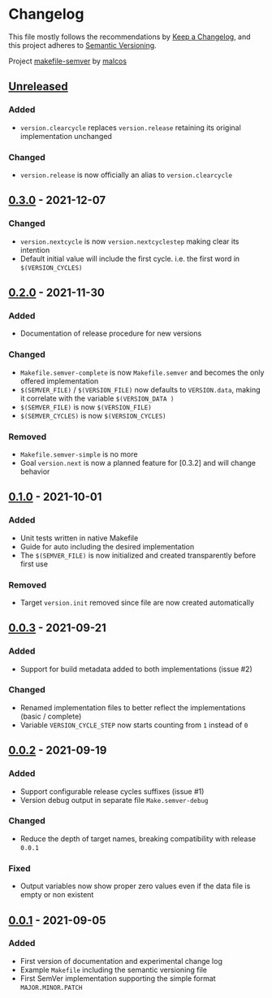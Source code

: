 # Changelog

This file mostly follows the recommendations by [Keep a Changelog](https://keepachangelog.com/en/1.0.0/),
and this project adheres to [Semantic Versioning](https://semver.org/spec/v2.0.0.html).

Project [makefile-semver](https://github.com/malcos/makefile-semver) by [malcos](https://github.com/malcos)

## [Unreleased]

### Added

- `version.clearcycle` replaces `version.release` retaining its original implementation unchanged

### Changed

- `version.release` is now officially an alias to `version.clearcycle`

## [0.3.0] - 2021-12-07

### Changed

- `version.nextcycle` is now `version.nextcyclestep` making clear its intention
- Default initial value will include the first cycle. i.e. the first word in `$(VERSION_CYCLES)`

## [0.2.0] - 2021-11-30

### Added

- Documentation of release procedure for new versions

### Changed

- `Makefile.semver-complete` is now `Makefile.semver` and becomes the only offered implementation
- `$(SEMVER_FILE)` / `$(VERSION_FILE)` now defaults to `VERSION.data`, making it correlate with the variable `$(VERSION_DATA )`
- `$(SEMVER_FILE)` is now `$(VERSION_FILE)`
- `$(SEMVER_CYCLES)` is now `$(VERSION_CYCLES)`

### Removed

- `Makefile.semver-simple` is no more
- Goal `version.next` is now a planned feature for [0.3.2] and will change behavior

## [0.1.0] - 2021-10-01

### Added

- Unit tests written in native Makefile
- Guide for auto including the desired implementation
- The `$(SEMVER_FILE)` is now initialized and created transparently before first use

### Removed

- Target `version.init` removed since file are now created automatically

## [0.0.3] - 2021-09-21

### Added

- Support for build metadata added to both implementations (issue #2)

### Changed

- Renamed implementation files to better reflect the implementations (basic / complete)
- Variable `VERSION_CYCLE_STEP` now starts counting from `1` instead of `0`

## [0.0.2] - 2021-09-19

### Added

- Support configurable release cycles suffixes (issue #1)
- Version debug output in separate file `Make.semver-debug`

### Changed

- Reduce the depth of target names, breaking compatibility with release `0.0.1`

### Fixed

- Output variables now show proper zero values even if the data file is empty or non existent

## [0.0.1] - 2021-09-05

### Added

- First version of documentation and experimental change log
- Example `Makefile` including the semantic versioning file
- First SemVer implementation supporting the simple format `MAJOR.MINOR.PATCH`

[Unreleased]: https://github.com/malcos/makefile-semver/tree/master
[0.3.0]: https://github.com/malcos/makefile-semver/tree/0.3.0
[0.2.0]: https://github.com/malcos/makefile-semver/tree/0.2.0
[0.1.0]: https://github.com/malcos/makefile-semver/tree/0.1.0
[0.0.3]: https://github.com/malcos/makefile-semver/tree/0.0.3
[0.0.2]: https://github.com/malcos/makefile-semver/tree/0.0.2
[0.0.1]: https://github.com/malcos/makefile-semver/tree/0.0.1
